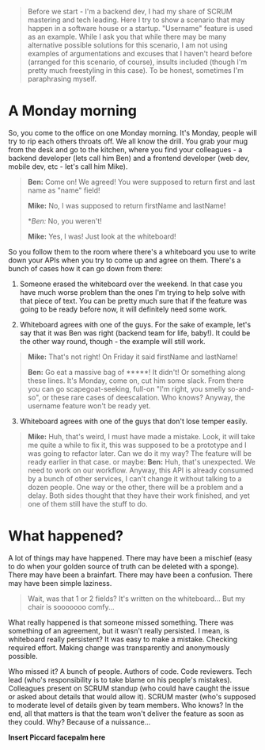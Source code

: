 > Before we start - I'm a backend dev, I had my share of SCRUM mastering and tech
> leading. Here I try to show a scenario that may happen in a software house or
> a startup. "Username" feature is used as an example. While I ask you that while
> there may be many alternative possible solutions for this scenario, I am not 
> using examples of argumentations and excuses that I haven't heard before
> (arranged for this scenario, of course), insults included (though I'm pretty
> much freestyling in this case). To be honest, sometimes I'm paraphrasing myself.

# A Monday morning

So, you come to the office on one Monday morning. It's Monday, people will try 
to rip each others throats off. We all know the drill. You grab your mug from 
the desk and go to the kitchen, where you find your colleagues - a backend 
developer (lets call him Ben) and a frontend developer (web dev, mobile dev, etc - let's call him Mike).

> **Ben:** Come on! We agreed! You were supposed to return first and last name as "name" field!
>
> **Mike:** No, I was supposed to return firstName and lastName!
>
> **Ben:* No, you weren't!
>
> **Mike:** Yes, I was! Just look at the whiteboard!

So you follow them to the room where there's a whiteboard you use to write down
your APIs when you try to come up and agree on them. There's a bunch of cases 
how it can go down from there:

1. Someone erased the whiteboard over the weekend. In that case you have much 
  worse problem than the ones I'm trying to help solve with that piece of text.
  You can be pretty much sure that if the feature was going to be ready before
  now, it will definitely need some work.

2. Whiteboard agrees with one of the guys. For the sake of example, let's say 
  that it was Ben was right (backend team for life, baby!).
  It  could be the other way round, though - the example will still work. 
  > **Mike:** That's not right! On Friday it said firstName and lastName!
  >
  > **Ben:** Go eat a massive bag of *****! It didn't!
  Or something along these lines. It's Monday, come on, cut him some slack.
  From there you can go scapegoat-seeking, full-on "I'm right, you smelly so-and-so",
  or these rare cases of deescalation. Who knows? Anyway, the username feature 
  won't be ready yet.
  
3. Whiteboard agrees with one of the guys that don't lose temper easily.
  > **Mike:** Huh, that's weird, I must have made a mistake. Look, it will take me 
    quite a while to fix it, this was supposed to be a prototype and I was going
    to refactor later. Can we do it my way? The feature will be ready earlier
    in that case.
  or maybe:
  > **Ben:** Huh, that's unexpected. We need to work on our workflow. Anyway, this
    API is already consumed by a bunch of other services, I can't change it 
    without talking to a dozen people.
  One way or the other, there will be a problem and a delay. Both sides thought
  that they have their work finished, and yet one of them still have the stuff to
  do.

# What happened?

A lot of things may have happened. There may have been a mischief (easy to do
when your golden source of truth can be deleted with a sponge). There may have
been a brainfart. There may have been a confusion. There may have been simple
laziness.

> Wait, was that 1 or 2 fields? It's written on the whiteboard... But
> my chair is sooooooo comfy...

What really happened is that someone missed something. There was something of
an agreement, but it wasn't really persisted. I mean, is whiteboard really persistent?
It was easy to make a mistake. Checking required effort. Making change was 
transparently and anonymously possible.

Who missed it? A bunch of people. Authors of code. Code reviewers. Tech lead 
(who's responsibility is to take blame on his people's mistakes).  Colleagues 
present on SCRUM standup (who could have caught the issue or asked about details
that would allow it). SCRUM master (who's supposed to moderate level of details
given by team members. Who knows? In the end, all that matters is that the team
won't deliver the feature as soon as they could. Why? Because of a nuissance...

**Insert Piccard facepalm here**



